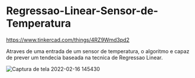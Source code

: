# Regressao-Linear-Sensor-de-Temperatura
https://www.tinkercad.com/things/4RZ9Wmd3pd2

Atraves de uma entrada de um sensor de temperatura, o algoritmo e capaz de prever um tendecia baseada na tecnica de Regressao Linear.

![Captura de tela 2022-02-16 145430](https://user-images.githubusercontent.com/63681450/154327097-63b3aaf7-3d08-434c-96a7-3191c82bd2ae.png)
